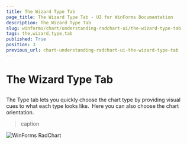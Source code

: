 ```yaml
---
title: The Wizard Type Tab
page_title: The Wizard Type Tab - UI for WinForms Documentation
description: The Wizard Type Tab
slug: winforms/chart/understanding-radchart-ui/the-wizard-type-tab
tags: the,wizard,type,tab
published: True
position: 3
previous_url: chart-understanding-radchart-ui-the-wizard-type-tab
---
```


# The Wizard Type Tab



## 

The Type tab lets you quickly choose the chart type by providing visual cues to what each type looks like.  Here you can also choose the chart orientation.
>caption 

![WinForms RadChart ](images/chart-understanding-radchart-ui-the-wizard-type-tab001.png)
